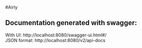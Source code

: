 #Airly

## Documentation generated with swagger:
With UI: http://localhost:8080/swagger-ui.html#/ <br>
JSON format: http://localhost:8080/v2/api-docs
